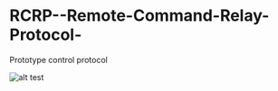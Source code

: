 # RCRP--Remote-Command-Relay-Protocol-
Prototype control protocol 

![alt test](https://images.discordapp.net/eyJ1cmwiOiJodHRwczovL2Rpc2NvcmQuc3RvcmFnZS5nb29nbGVhcGlzLmNvbS9hdHRhY2htZW50cy8yMTQ4NjkxOTkxMTIyNDExNTMvMzE0MTU5ODAxMzE3ODUxMTM2L1JDUlBfMS5wbmcifQ.JPLD_OCfsfpiApXb4A8TVvL6pYY?width=400&height=232)
